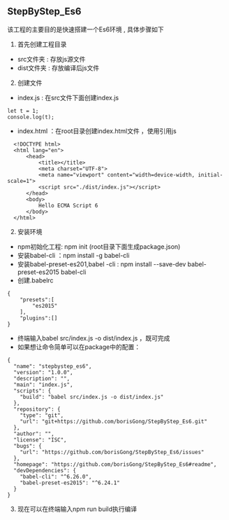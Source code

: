 ## StepByStep_Es6

该工程的主要目的是快速搭建一个Es6环境 , 具体步骤如下

1. 首先创建工程目录

* src文件夹 : 存放js源文件
* dist文件夹 : 存放编译后js文件

2. 创建文件

* index.js : 在src文件下面创建index.js

``` 
let t = 1;
console.log(t);
``` 

* index.html ：在root目录创建index.html文件 ，使用<script src="./dist/index.js"></script>引用js
``` 
  <!DOCTYPE html>
  <html lang="en">
      <head>
          <title></title>
          <meta charset="UTF-8">
          <meta name="viewport" content="width=device-width, initial-scale=1">
          <script src="./dist/index.js"></script>
      </head>
      <body>
          Hello ECMA Script 6
      </body>
  </html>
``` 

2. 安装环境

* npm初始化工程: npm init (root目录下面生成package.json)
* 安装babel-cli ：npm install -g babel-cli
* 安装babel-preset-es201,babel -cli : npm install --save-dev babel-preset-es2015 babel-cli 
* 创建.babelrc
``` 
{
    "presets":[
        "es2015"
    ],
    "plugins":[]
}
``` 
* 终端输入babel src/index.js -o dist/index.js ，既可完成
* 如果想让命令简单可以在package中的配置：

```
{
  "name": "stepbystep_es6",
  "version": "1.0.0",
  "description": "",
  "main": "index.js",
  "scripts": {
    "build": "babel src/index.js -o dist/index.js"
  },
  "repository": {
    "type": "git",
    "url": "git+https://github.com/borisGong/StepByStep_Es6.git"
  },
  "author": "",
  "license": "ISC",
  "bugs": {
    "url": "https://github.com/borisGong/StepByStep_Es6/issues"
  },
  "homepage": "https://github.com/borisGong/StepByStep_Es6#readme",
  "devDependencies": {
    "babel-cli": "^6.26.0",
    "babel-preset-es2015": "^6.24.1"
  }
}

```

3. 现在可以在终端输入npm run build执行编译
